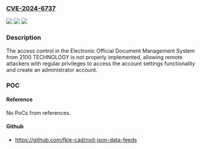 ### [CVE-2024-6737](https://cve.mitre.org/cgi-bin/cvename.cgi?name=CVE-2024-6737)
![](https://img.shields.io/static/v1?label=Product&message=Electronic%20Official%20Document%20Management%20System&color=blue)
![](https://img.shields.io/static/v1?label=Version&message=all%3C%205.0.77%20&color=brighgreen)
![](https://img.shields.io/static/v1?label=Vulnerability&message=CWE-284%3A%20Improper%20Access%20Control&color=brighgreen)

### Description

The access control in the Electronic Official Document Management System from 2100 TECHNOLOGY  is not properly implemented, allowing remote attackers with regular privileges to access the account settings functionality and create an administrator account.

### POC

#### Reference
No PoCs from references.

#### Github
- https://github.com/fkie-cad/nvd-json-data-feeds

